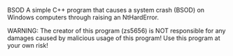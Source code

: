 BSOD
A simple C++ program that causes a system crash (BSOD) on Windows computers through raising an NtHardError.

WARNING: The creator of this program (zs5656) is NOT responsible for any damages caused by malicious usage of this program! Use this program at your own risk!
